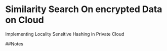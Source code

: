# Similarity Search On encrypted Data on Cloud

Implementing Locality Sensitive Hashing in Private Cloud

##Notes
